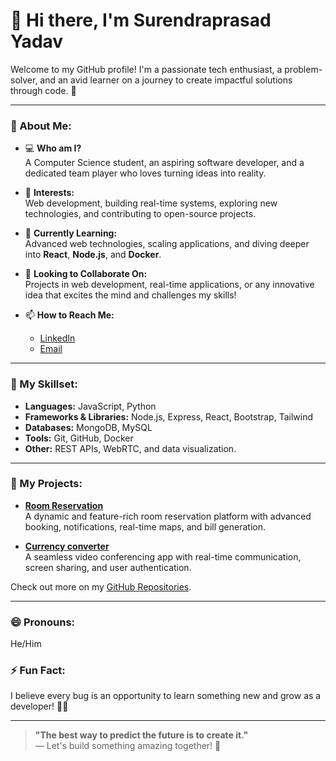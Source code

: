# 👋 Hi there, I'm Surendraprasad Yadav 

Welcome to my GitHub profile! I'm a passionate tech enthusiast, a problem-solver, and an avid learner on a journey to create impactful solutions through code. 🚀

---

### 🌟 About Me:
- 💻 **Who am I?**  
  A Computer Science student, an aspiring software developer, and a dedicated team player who loves turning ideas into reality.

- 👀 **Interests:**  
  Web development, building real-time systems, exploring new technologies, and contributing to open-source projects.

- 🌱 **Currently Learning:**  
  Advanced web technologies, scaling applications, and diving deeper into **React**, **Node.js**, and **Docker**.

- 💞️ **Looking to Collaborate On:**  
  Projects in web development, real-time applications, or any innovative idea that excites the mind and challenges my skills!

- 📫 **How to Reach Me:**  
  - [LinkedIn](https://www.linkedin.com/in/surendra-yadav-722b85292/)  
  - [Email](mailto:studymhtcet06@gmail.com)

---

### 💼 My Skillset:
- **Languages:** JavaScript, Python  
- **Frameworks & Libraries:** Node.js, Express, React, Bootstrap, Tailwind  
- **Databases:** MongoDB, MySQL  
- **Tools:** Git, GitHub, Docker  
- **Other:** REST APIs, WebRTC, and data visualization.

---

### 🚀 My Projects:
- **[ Room Reservation](https://github.com/surendrastudy/Room-Reservation/)**  
  A dynamic and feature-rich room reservation platform with advanced booking, notifications, real-time maps, and bill generation.

- **[Currency converter](https://github.com/surendrastudy/Currency_Converter)**  
  A seamless video conferencing app with real-time communication, screen sharing, and user authentication.

Check out more on my [GitHub Repositories](https://github.com/surendrastudy?tab=repositories).  

---

### 😄 Pronouns:
He/Him  

### ⚡ Fun Fact:
I believe every bug is an opportunity to learn something new and grow as a developer! 🐛✨  

---

> **"The best way to predict the future is to create it."**  
> — Let's build something amazing together! 🌟
